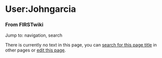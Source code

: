 

# User:Johngarcia

### From FIRSTwiki

Jump to: navigation, search

There is currently no text in this page, you can [search for this page
title](/index.php/Special:Search/Johngarcia "Special:Search/Johngarcia" ) in
other pages or [edit this
page](http://www.firstwiki.net/index.php?title=User:Johngarcia&action=edit
"http://www.firstwiki.net/index.php?title=User:Johngarcia&action=edit" ).

